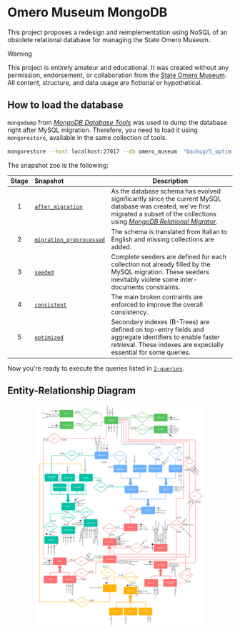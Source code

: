 # Omero Museum MongoDB
This project proposes a redesign and reimplementation using NoSQL of an obsolete relational database for managing the State Omero Museum.

>[!WARNING]
> This project is entirely amateur and educational. It was created without any permission, endorsement, or collaboration from the [State Omero Museum](https://www.museoomero.it/). All content, structure, and data usage are fictional or hypothetical.

## How to load the database
`mongodump` from [*MongoDB Database Tools*](https://www.mongodb.com/docs/database-tools/) was used to dump the database right after MySQL migration. Therefore, you need to load it using `mongorestore`, available in the same collection of tools.

```sh
mongorestore --host localhost:27017 --db omero_museum  "backup/5_optimized/omero_museum"
```
The snapshot zoo is the following:

| Stage | Snapshot                                                     | Description                                                                                                                                                                                                                                                    |
| :---: | :----------------------------------------------------------- | -------------------------------------------------------------------------------------------------------------------------------------------------------------------------------------------------------------------------------------------------------------- |
|   1   | [`after_migration`](backup/1_after_migration)                | As the database schema has evolved significantly since the current MySQL database was created, we've first migrated a subset of the collections using [_MongoDB Relational Migrator_](https://www.mongodb.com/resources/solutions/use-cases/mysql-to-mongodb). |
|   2   | [`migration_preprocessed`](backup/2_migration_preprocessed/) | The schema is translated from Italian to English and missing collections are added.                                                                                                                                                                            |
|   3   | [`seeded`](backup/3_seeded/)                                 | Complete seeders are defined for each collection not already filled by the MySQL migration. These seeders inevitably violete some inter-documents constraints.                                                                                                 |
|   4   | [`consistent`](backup/4_consistent/)                         | The main broken contraints are enforced to improve the overall consistency.                                                                                                                                                                                    |
|   5   | [`optimized`](backup/5_optimized/)                           | Secondary indexes (B-Trees) are defined on top-entry fields and aggregate identifiers to enable faster retrieval. These indexes are expecially essential for some queries.                                                                                     |

Now you're ready to execute the queries listed in [`2-queries`](2-queries/).

## Entity-Relationship Diagram
<p align="center">
  <img src="assets/ER.png" width="75%"></img>
</p>